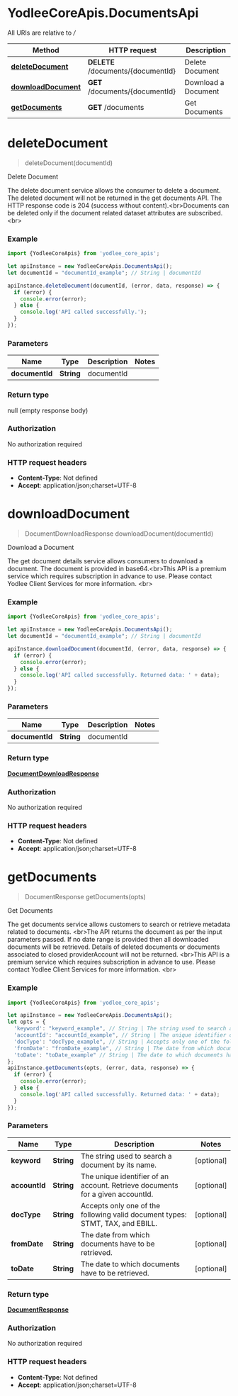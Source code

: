 # YodleeCoreApis.DocumentsApi

All URIs are relative to */*

Method | HTTP request | Description
------------- | ------------- | -------------
[**deleteDocument**](DocumentsApi.md#deleteDocument) | **DELETE** /documents/{documentId} | Delete Document
[**downloadDocument**](DocumentsApi.md#downloadDocument) | **GET** /documents/{documentId} | Download a Document
[**getDocuments**](DocumentsApi.md#getDocuments) | **GET** /documents | Get Documents

<a name="deleteDocument"></a>
# **deleteDocument**
> deleteDocument(documentId)

Delete Document

The delete document service allows the consumer to delete a document. The deleted document will not be returned in the get documents API. The HTTP response code is 204 (success without content).&lt;br&gt;Documents can be deleted only if the document related dataset attributes are subscribed.&lt;br&gt;

### Example
```javascript
import {YodleeCoreApis} from 'yodlee_core_apis';

let apiInstance = new YodleeCoreApis.DocumentsApi();
let documentId = "documentId_example"; // String | documentId

apiInstance.deleteDocument(documentId, (error, data, response) => {
  if (error) {
    console.error(error);
  } else {
    console.log('API called successfully.');
  }
});
```

### Parameters

Name | Type | Description  | Notes
------------- | ------------- | ------------- | -------------
 **documentId** | **String**| documentId | 

### Return type

null (empty response body)

### Authorization

No authorization required

### HTTP request headers

 - **Content-Type**: Not defined
 - **Accept**: application/json;charset=UTF-8

<a name="downloadDocument"></a>
# **downloadDocument**
> DocumentDownloadResponse downloadDocument(documentId)

Download a Document

The get document details service allows consumers to download a document. The document is provided in base64.&lt;br&gt;This API is a premium service which requires subscription in advance to use.  Please contact Yodlee Client Services for more information. &lt;br&gt;

### Example
```javascript
import {YodleeCoreApis} from 'yodlee_core_apis';

let apiInstance = new YodleeCoreApis.DocumentsApi();
let documentId = "documentId_example"; // String | documentId

apiInstance.downloadDocument(documentId, (error, data, response) => {
  if (error) {
    console.error(error);
  } else {
    console.log('API called successfully. Returned data: ' + data);
  }
});
```

### Parameters

Name | Type | Description  | Notes
------------- | ------------- | ------------- | -------------
 **documentId** | **String**| documentId | 

### Return type

[**DocumentDownloadResponse**](DocumentDownloadResponse.md)

### Authorization

No authorization required

### HTTP request headers

 - **Content-Type**: Not defined
 - **Accept**: application/json;charset=UTF-8

<a name="getDocuments"></a>
# **getDocuments**
> DocumentResponse getDocuments(opts)

Get Documents

The get documents service allows customers to search or retrieve metadata related to documents. &lt;br&gt;The API returns the document as per the input parameters passed. If no date range is provided then all downloaded documents will be retrieved. Details of deleted documents or documents associated to closed providerAccount will not be returned. &lt;br&gt;This API is a premium service which requires subscription in advance to use.  Please contact Yodlee Client Services for more information. &lt;br&gt;

### Example
```javascript
import {YodleeCoreApis} from 'yodlee_core_apis';

let apiInstance = new YodleeCoreApis.DocumentsApi();
let opts = { 
  'keyword': "keyword_example", // String | The string used to search a document by its name.
  'accountId': "accountId_example", // String | The unique identifier of an account. Retrieve documents for a given accountId.
  'docType': "docType_example", // String | Accepts only one of the following valid document types: STMT, TAX, and EBILL.
  'fromDate': "fromDate_example", // String | The date from which documents have to be retrieved.
  'toDate': "toDate_example" // String | The date to which documents have to be retrieved.
};
apiInstance.getDocuments(opts, (error, data, response) => {
  if (error) {
    console.error(error);
  } else {
    console.log('API called successfully. Returned data: ' + data);
  }
});
```

### Parameters

Name | Type | Description  | Notes
------------- | ------------- | ------------- | -------------
 **keyword** | **String**| The string used to search a document by its name. | [optional] 
 **accountId** | **String**| The unique identifier of an account. Retrieve documents for a given accountId. | [optional] 
 **docType** | **String**| Accepts only one of the following valid document types: STMT, TAX, and EBILL. | [optional] 
 **fromDate** | **String**| The date from which documents have to be retrieved. | [optional] 
 **toDate** | **String**| The date to which documents have to be retrieved. | [optional] 

### Return type

[**DocumentResponse**](DocumentResponse.md)

### Authorization

No authorization required

### HTTP request headers

 - **Content-Type**: Not defined
 - **Accept**: application/json;charset=UTF-8

